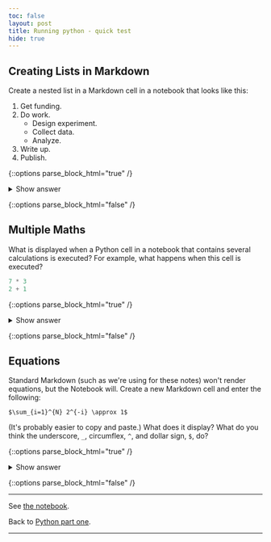 ```yaml
---
toc: false
layout: post
title: Running python - quick test
hide: true
---
```


## Creating Lists in Markdown

Create a nested list in a Markdown cell in a notebook that looks like this:

1.  Get funding.
2.  Do work.
    *   Design experiment.
    *   Collect data.
    *   Analyze.
3.  Write up.
4.  Publish.

{::options parse_block_html="true" /}
<details>
  <summary markdown="span">Show answer</summary>

Note that the bullet list is indented 2 spaces so that it is inline with the items of the numbered list.
~~~
1.  Get funding.
2.  Do work.
    *   Design experiment.
    *   Collect data.
    *   Analyze.
3.  Write up.
4.  Publish.
~~~
   
</details>

{::options parse_block_html="false" /}

## Multiple Maths

What is displayed when a Python cell in a notebook
that contains several calculations is executed?
For example, what happens when this cell is executed?

~~~python
7 * 3
2 + 1
~~~


{::options parse_block_html="true" /}
<details>
  <summary markdown="span">Show answer</summary>

Python returns the output of the last calculation. The output is:
~~~python
3
~~~
   
</details>

{::options parse_block_html="false" /}

## Equations

Standard Markdown (such as we're using for these notes) won't render equations, but the Notebook will.
Create a new Markdown cell and enter the following:

~~~
$\sum_{i=1}^{N} 2^{-i} \approx 1$
~~~

(It's probably easier to copy and paste.) What does it display? What do you think the underscore, `_`, circumflex, `^`, and dollar sign, `$`, do?

{::options parse_block_html="true" /}
<details>
  <summary markdown="span">Show answer</summary>

The notebook shows the equation as it would be rendered from [LaTeX]() equation syntax.

- The dollar sign, `$`, is used to tell markdown that the text in between is a latex equation.
- underscore, `_`, is used for subscripts
- circumflex, `^`, is used for superscripts.
- A pair of curly braces, `{` and `}`, is used to group text together so that the statement `i=1` becomes the the subscript and `N` becomes the superscript.
- Similarly, `-i` is in curly braces to make the whole statement the superscript for `2`.
- `\sum` and `\approx` are latex commands for "sum over" and "approximate" symbols. 
   
</details>

{::options parse_block_html="false" /}

---

See [the notebook](https://nu-cem.github.io/CompPhys/2021/08/02/01-Running_python.html).

Back to [Python part one](https://nu-cem.github.io/CompPhys/2021/08/02/Python_basics_one.html).

---
